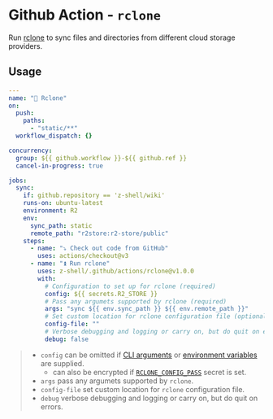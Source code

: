# Github Action - `rclone`

Run [rclone](https://rclone.org) to sync files and directories from different cloud storage providers.

## Usage

```yaml
---
name: "🔄 Rclone"
on:
  push:
    paths:
      - "static/**"
  workflow_dispatch: {}

concurrency:
  group: ${{ github.workflow }}-${{ github.ref }}
  cancel-in-progress: true

jobs:
  sync:
    if: github.repository == 'z-shell/wiki'
    runs-on: ubuntu-latest
    environment: R2
    env:
      sync_path: static
      remote_path: "r2store:r2-store/public"
    steps:
      - name: "⤵️ Check out code from GitHub"
        uses: actions/checkout@v3
      - name: "⏫ Run rclone"
        uses: z-shell/.github/actions/rclone@v1.0.0
        with:
          # Configuration to set up for rclone (required)
          config: ${{ secrets.R2_STORE }}
          # Pass any argumets supported by rclone (required)
          args: "sync ${{ env.sync_path }} ${{ env.remote_path }}"
          # Set custom location for rclone configuration file (optional)
          config-file: ""
          # Verbose debugging and logging or carry on, but do quit on errors (optional)
          debug: false
```

> - `config` can be omitted if [CLI arguments](https://rclone.org/flags/#backend-flags) or [environment variables](https://rclone.org/docs/#environment-variables) are supplied.
>   - can also be encrypted if [`RCLONE_CONFIG_PASS`](https://rclone.org/docs/#configuration-encryption) secret is set.
> - `args` pass any argumets supported by `rclone`.
> - `config-file` set custom location for `rclone` configuration file.
> - `debug` verbose debugging and logging or carry on, but do quit on errors.
